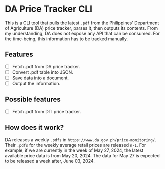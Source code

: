 # DA Price Tracker CLI
This is a CLI tool that pulls the latest `.pdf` from the Philippines' Department of Agriculture (DA) price tracker, parses it, then outputs its contents.
From my understanding, DA does not expose any API that can be consumed. For the time-being, this information has to be tracked manually.

## Features
- [ ] Fetch .pdf from DA price tracker.
- [ ] Convert .pdf table into JSON.
- [ ] Save data into a document.
- [ ] Output the information.

## Possible features
- [ ] Fetch .pdf from DTI price tracker.

## How does it work?
DA releases a weekly `.pdfs` in `https://www.da.gov.ph/price-monitoring/`.
Their `.pdfs` for the weekly average retail prices are released `n-1`. For example, if we are currently
in the week of May 27, 2024, the latest available price data is from May 20, 2024. The data for May 27 is expected to be released
a week after, June 03, 2024.
